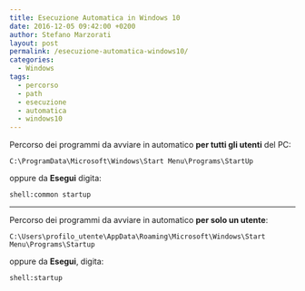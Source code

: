 ```yaml
---
title: Esecuzione Automatica in Windows 10
date: 2016-12-05 09:42:00 +0200
author: Stefano Marzorati
layout: post
permalink: /esecuzione-automatica-windows10/
categories:
  - Windows
tags:
  - percorso
  - path
  - esecuzione
  - automatica
  - windows10
---
```

Percorso dei programmi da avviare in automatico **per tutti gli utenti** del PC:   
```
C:\ProgramData\Microsoft\Windows\Start Menu\Programs\StartUp
```
oppure da **Esegui** digita:   
```
shell:common startup
```
---
Percorso dei programmi da avviare in automatico **per solo un utente**:   
```
C:\Users\profilo_utente\AppData\Roaming\Microsoft\Windows\Start Menu\Programs\Startup
```
oppure da **Esegui**, digita:   
```
shell:startup
```